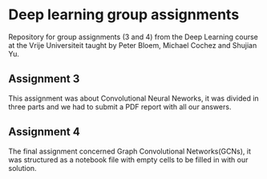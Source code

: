 # Deep learning group assignments
Repository for group assignments (3 and 4) from the Deep Learning course at the Vrije Universiteit taught by Peter Bloem, Michael Cochez and Shujian Yu.
## Assignment 3
This assignment was about Convolutional Neural Neworks, it was divided in three parts and we had to submit a PDF report with all our answers.
## Assignment 4
The final assignment concerned Graph Convolutional Networks(GCNs), it was structured as a notebook file with empty cells to be filled in with our solution.
